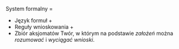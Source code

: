 System formalny = 
- Język formuł +
- Reguły wnioskowania +
- Zbiór aksjomatów
Twór, w którym na podstawie *założeń* można *rozumować* i *wyciągać wnioski*.

